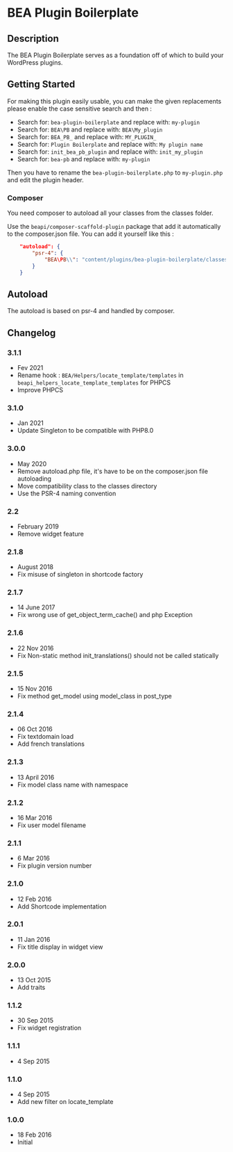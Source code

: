 # BEA Plugin Boilerplate #

## Description ##

The BEA Plugin Boilerplate serves as a foundation off of which to build your WordPress plugins.
 
## Getting Started ##

For making this plugin easily usable, you can make the given replacements please enable the case sensitive search and then :

* Search for: `bea-plugin-boilerplate` and replace with: `my-plugin`
* Search for: `BEA\PB` and replace with: `BEA\My_plugin`
* Search for: `BEA_PB_` and replace with: `MY_PLUGIN_`
* Search for: `Plugin Boilerplate` and replace with: `My plugin name`
* Search for: `init_bea_pb_plugin` and replace with: `init_my_plugin`
* Search for: `bea-pb` and replace with: `my-plugin`

Then you have to rename the `bea-plugin-boilerplate.php` to `my-plugin.php` and edit the plugin header.

### Composer ###
You need composer to autoload all your classes from the classes folder.

Use the `beapi/composer-scaffold-plugin` package that add it automatically to the composer.json file.
You can add it yourself like this :
 
```composer.json
    "autoload": {
        "psr-4": {
            "BEA\PB\\": "content/plugins/bea-plugin-boilerplate/classes/"
        }
    }
```

## Autoload ##
The autoload is based on psr-4 and handled by composer.

## Changelog ##

### 3.1.1
* Fev 2021
* Rename hook : `BEA/Helpers/locate_template/templates` in `beapi_helpers_locate_template_templates` for PHPCS
* Improve PHPCS

### 3.1.0
* Jan 2021
* Update Singleton to be compatible with PHP8.0

### 3.0.0
* May 2020
* Remove autoload.php file, it's have to be on the composer.json file autoloading
* Move compatibility class to the classes directory
* Use the PSR-4 naming convention

### 2.2
* February 2019
* Remove widget feature

### 2.1.8
* August 2018
* Fix misuse of singleton in shortcode factory

### 2.1.7
* 14 June 2017
* Fix wrong use of get_object_term_cache() and php Exception

### 2.1.6
* 22 Nov 2016
* Fix Non-static method init_translations() should not be called statically

### 2.1.5
* 15 Nov 2016
* Fix method get_model using model_class in post_type

### 2.1.4
* 06 Oct 2016
* Fix textdomain load
* Add french translations

### 2.1.3
* 13 April 2016
* Fix model class name with namespace

### 2.1.2
* 16 Mar 2016
* Fix user model filename

### 2.1.1
* 6 Mar 2016
* Fix plugin version number

### 2.1.0
* 12 Feb 2016
* Add Shortcode implementation

### 2.0.1
* 11 Jan 2016
* Fix title display in widget view

### 2.0.0
* 13 Oct 2015
* Add traits

### 1.1.2
* 30 Sep 2015
* Fix widget registration

### 1.1.1
* 4 Sep 2015

### 1.1.0
* 4 Sep 2015
* Add new filter on locate_template

### 1.0.0
* 18 Feb 2016
* Initial
